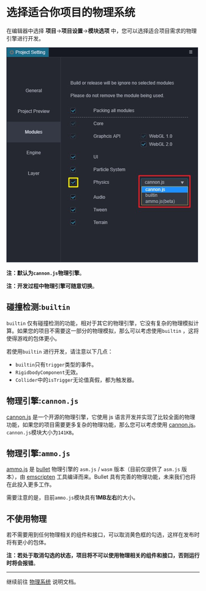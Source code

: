 # 选择适合你项目的物理系统

在编辑器中选择 **项目**->**项目设置**->**模块选项** 中，您可以选择适合项目需求的物理引擎进行开发。

![物理引擎选项](img/physics-module.jpg)

**注：默认为`cannon.js`物理引擎**。

**注：开发过程中物理引擎可随意切换**。

## 碰撞检测:`builtin`

`builtin` 仅有碰撞检测的功能，相对于其它的物理引擎，它没有复杂的物理模拟计算。如果您的项目不需要这一部分的物理模拟，那么可以考虑使用`builtin` ，这将使得游戏的包体更小。

若使用`builtin` 进行开发，请注意以下几点：

- `builtin`只有`trigger`类型的事件。
- `RigidbodyComponent`无效。
- `Collider`中的`isTrigger`无论值真假，都为触发器。

## 物理引擎:`cannon.js`

[cannon.js](https://github.com/cocos-creator/cannon.js) 是一个开源的物理引擎，它使用 js 语言开发并实现了比较全面的物理功能，如果您的项目需要更多复杂的物理功能，那么您可以考虑使用 [cannon.js](https://github.com/cocos-creator/cannon.js)。`cannon.js`模块大小为`141KB`。

## 物理引擎:`ammo.js`

[ammo.js](https://github.com/cocos-creator/ammo.js) 是 [bullet](https://github.com/bulletphysics/bullet3) 物理引擎的 `asm.js` / `wasm` 版本（目前仅提供了 `asm.js` 版本），由 [emscripten](https://github.com/emscripten-core/emscripten) 工具编译而来。Bullet 具有完善的物理功能，未来我们也将在此投入更多工作。

需要注意的是，目前`ammo.js`模块具有**1MB左右**的大小。

## 不使用物理

若不需要用到任何物理相关的组件和接口，可以取消黄色框的勾选，这样在发布时将有更小的包体。

**注：若处于取消勾选的状态，项目将不可以使用物理相关的组件和接口，否则运行时将会报错**。

<!-- ## 扩展物理后端 -->

---

继续前往 [物理系统](physics-system.md) 说明文档。
